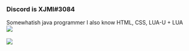 ### Discord is XJMI#3084
Somewhatish java programmer 
I also know HTML, CSS, LUA-U + LUA
<br>
![ ](https://komarev.com/ghpvc/?username=XJMI&style=flat-square&color=blueviolet)
</br>
<br>
![ ](https://github-readme-stats.vercel.app/api/top-langs/?username=XJMI&theme=synthwave&show_icons=true)
<!--
**XJMI/XJMI** is a ✨ _special_ ✨ repository because its `README.md` (this file) appears on your GitHub profile.
